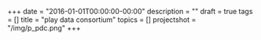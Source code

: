 +++
date = "2016-01-01T00:00:00-00:00"
description = ""
draft = true
tags = []
title = "play data consortium"
topics = []
projectshot = "/img/p_pdc.png"
+++
